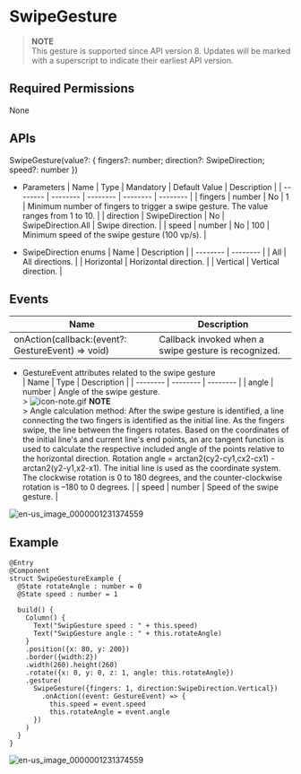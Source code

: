 # SwipeGesture


> **NOTE**<br>
> This gesture is supported since API version 8. Updates will be marked with a superscript to indicate their earliest API version.


## Required Permissions

None


## APIs

SwipeGesture(value?: { fingers?: number; direction?: SwipeDirection; speed?: number })

- Parameters
  | Name | Type | Mandatory | Default Value | Description |
  | -------- | -------- | -------- | -------- | -------- |
  | fingers | number | No | 1 | Minimum number of fingers to trigger a swipe gesture. The value ranges from 1 to 10. |
  | direction | SwipeDirection | No | SwipeDirection.All | Swipe direction. |
  | speed | number | No | 100 | Minimum speed of the swipe gesture (100 vp/s). |

- SwipeDirection enums
  | Name | Description |
  | -------- | -------- |
  | All | All directions. |
  | Horizontal | Horizontal direction. |
  | Vertical | Vertical direction. |


## Events

| Name | Description |
| -------- | -------- |
| onAction(callback:(event?: GestureEvent) =&gt; void) | Callback invoked when a swipe gesture is recognized. |


- GestureEvent attributes related to the swipe gesture  
  | Name | Type | Description |
  | -------- | -------- | -------- |
  | angle | number | Angle of the swipe gesture.<br/>>&nbsp;![icon-note.gif](public_sys-resources/icon-note.gif)&nbsp;**NOTE**<br/>>&nbsp;Angle calculation method: After the swipe gesture is identified, a line connecting the two fingers is identified as the initial line. As the fingers swipe, the line between the fingers rotates. Based on the coordinates of the initial line's and current line's end points, an arc tangent function is used to calculate the respective included angle of the points relative to the horizontal direction. Rotation angle = arctan2(cy2-cy1,cx2-cx1) - arctan2(y2-y1,x2-x1). The initial line is used as the coordinate system. The clockwise rotation is 0 to 180 degrees, and the counter-clockwise rotation is –180 to 0 degrees. |
  | speed | number | Speed of the swipe gesture. |

![en-us_image_0000001231374559](figures/en-us_image_0000001231374661.png)

## Example


```
@Entry
@Component
struct SwipeGestureExample {
  @State rotateAngle : number = 0
  @State speed : number = 1

  build() {
    Column() {
      Text("SwipGesture speed : " + this.speed)
      Text("SwipGesture angle : " + this.rotateAngle)
    }
    .position({x: 80, y: 200})
    .border({width:2})
    .width(260).height(260)
    .rotate({x: 0, y: 0, z: 1, angle: this.rotateAngle})
    .gesture(
      SwipeGesture({fingers: 1, direction:SwipeDirection.Vertical})
        .onAction((event: GestureEvent) => {
          this.speed = event.speed
          this.rotateAngle = event.angle
      })
    )
  }
}
```

![en-us_image_0000001231374559](figures/en-us_image_0000001231374559.gif)
